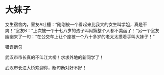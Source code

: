 # 大妹子

女生宿舍内，室友A吐槽：“刚刚被一个看起来比我大的女生叫学姐，真是不爽！”室友B：“上次被一个十七八岁的孩子叫阿姨整个人都不美丽了！”另一个室友幽幽来了一句：“在公交车上让个座被一个八十多岁的老太太摸着手叫大妹子！” 

错误断句 

武汉市市长真的不叫江大桥！求求外地的新同学了！ 

武汉市长江大桥欢迎你，断句断对好不好！